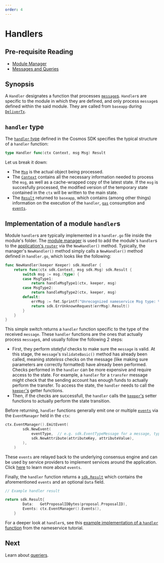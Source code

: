```yaml
---
order: 4
---
```


# Handlers

## Pre-requisite Reading

- [Module Manager](./module-manager.md)
- [Messages and Queries](./messages-and-queries.md)

## Synopsis

A `Handler` designates a function that processes [`message`s](./messages-and-queries.md#messages). `Handler`s are specific to the module in which they are defined, and only process `message`s defined within the said module. They are called from `baseapp` during [`DeliverTx`](../core/baseapp.md#delivertx).

## `handler` type

The [`handler` type](https://github.com/cosmos/cosmos-sdk/blob/master/types/handler.go#L4) defined in the Cosmos SDK specifies the typical structure of a `handler` function:

```go
type Handler func(ctx Context, msg Msg) Result
```

Let us break it down:

- The [`Msg`](./messages-and-queries.md#messages) is the actual object being processed. 
- The [`Context`](../core/context.md) contains all the necessary information needed to process the `msg`, as well as a cache-wrapped copy of the latest state. If the `msg` is succesfully processed, the modified version of the temporary state contained in the `ctx` will be written to the main state.
- The [`Result`](https://github.com/cosmos/cosmos-sdk/blob/master/types/result.go#L14-L38) returned to `baseapp`, which contains (among other things) information on the execution of the `handler`, [`gas`](../basics/accounts-fees-gas.md#gas) consumption and [`events`](./events.md).

## Implementation of a module `handler`s

Module `handler`s are typically implemented in a `handler.go` file inside the module's folder. The [module manager](./module-manager.md) is used to add the module's `handler`s to the [application's `router`](../core/baseapp.md#message-routing) via the `NewHandler()` method. Typically, the manager's `NewHandler()` method simply calls a `NewHandler()` method defined in `handler.go`, which looks like the following:

```go
func NewHandler(keeper Keeper) sdk.Handler {
	return func(ctx sdk.Context, msg sdk.Msg) sdk.Result {
		switch msg := msg.(type) {
		case MsgType1:
			return handleMsgType1(ctx, keeper, msg)
		case MsgType2:
			return handleMsgType2(ctx, keeper, msg)
		default:
			errMsg := fmt.Sprintf("Unrecognized nameservice Msg type: %v", msg.Type())
			return sdk.ErrUnknownRequest(errMsg).Result()
		}
	}
}
```

This simple switch returns a `handler` function specific to the type of the received `message`. These `handler` functions are the ones that actually process `message`s, and usually follow the following 2 steps:

- First, they perform *stateful* checks to make sure the `message` is valid. At this stage, the `message`'s `ValidateBasic()` method has already been called, meaning *stateless* checks on the message (like making sure parameters are correctly formatted) have already been performed. Checks performed in the `handler` can be more expensive and require access to the state. For example, a `handler` for a `transfer` message might check that the sending account has enough funds to actually perform the transfer. To access the state, the `handler` needs to call the [`keeper`'s](./keeper.md) getter functions. 
- Then, if the checks are successfull, the `handler` calls the [`keeper`'s](./keeper.md) setter functions to actually perform the state transition. 

Before returning, `handler` functions generally emit one or multiple [`events`](../core/events.md) via the `EventManager` held in the `ctx`:

```go
ctx.EventManager().EmitEvent(
		sdk.NewEvent(
			eventType,  // e.g. sdk.EventTypeMessage for a message, types.CustomEventType for a custom event defined in the module
			sdk.NewAttribute(attributeKey, attributeValue),
		),
    )
```

These `events` are relayed back to the underlying consensus engine and can be used by service providers to implement services around the application. Click [here](../core/events.md) to learn more about `events`. 

Finally, the `handler` function returns a [`sdk.Result`](https://github.com/tendermint/tendermint/blob/master/abci/types/result.go) which contains the aforementioned `events` and an optional `Data` field. 

```go
// Example handler result

return sdk.Result{
		Data:   GetProposalIDBytes(proposal.ProposalID),
		Events: ctx.EventManager().Events(),
	}
```

For a deeper look at `handler`s, see this [example implementation of a `handler` function](https://github.com/cosmos/sdk-application-tutorial/blob/master/x/nameservice/handler.go) from the nameservice tutorial. 

## Next

Learn about [queriers](./querier.md). 
